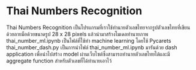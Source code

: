 # Thai Numbers Recognition
Thai Numbers Recognition
เป็นโปรแกรมที่เราใช้ทำนายตัวเลขไทยจากรูปตัวเลขไทยที่เขียนด้วยลายมือด้วยขนาดรูป 28 x 28 pixels แล้วนำมาสร้างโมเดลทำนายภาพ
                                                                                                                                                             thai_number_ml.ipynb
เป็นไฟล์ที่ใช้ทำ machine learning โดยใช้ Pycarets
thai_number_dash.py
เป็นการนำไฟล์ thai_number_ml.ipynb มารันด้วย dash application เพื่อนำไปสร้าง model ผ่านเว็บไซต์ซึ่งสามารถทำนายตัวเลขไทยได้และมี aggregate function สำหรับตัวเลขที่ได้ทำนายเอาไว้
